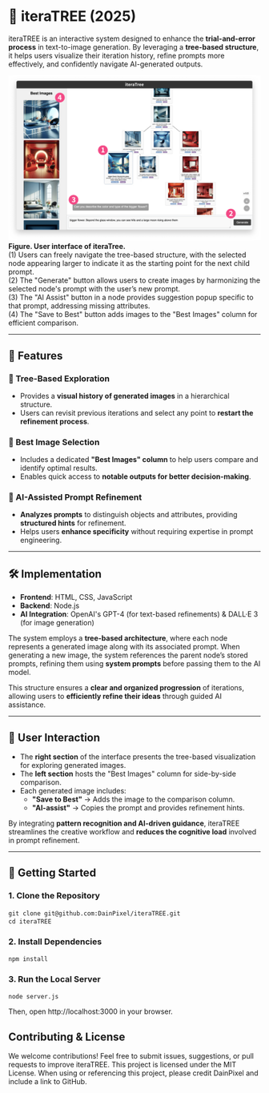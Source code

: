 # 🌱 iteraTREE (2025)

iteraTREE is an interactive system designed to enhance the **trial-and-error process** in text-to-image generation. By leveraging a **tree-based structure**, it helps users visualize their iteration history, refine prompts more effectively, and confidently navigate AI-generated outputs.

![iteraTree](images/figure_4_iteratree_smallsize.png)
**Figure. User interface of iteraTree.**  
(1) Users can freely navigate the tree-based structure, with the selected node appearing larger to indicate it as the starting point for the next child prompt.  
(2) The "Generate" button allows users to create images by harmonizing the selected node's prompt with the user’s new prompt.  
(3) The "AI Assist" button in a node provides suggestion popup specific to that prompt, addressing missing attributes.  
(4) The "Save to Best" button adds images to the "Best Images" column for efficient comparison.

---

## 🚀 Features
### 🔹 Tree-Based Exploration  
- Provides a **visual history of generated images** in a hierarchical structure.  
- Users can revisit previous iterations and select any point to **restart the refinement process**.

### 🔹 Best Image Selection  
- Includes a dedicated **"Best Images" column** to help users compare and identify optimal results.  
- Enables quick access to **notable outputs for better decision-making**.

### 🔹 AI-Assisted Prompt Refinement  
- **Analyzes prompts** to distinguish objects and attributes, providing **structured hints** for refinement.  
- Helps users **enhance specificity** without requiring expertise in prompt engineering.  

---

## 🛠 Implementation
- **Frontend**: HTML, CSS, JavaScript  
- **Backend**: Node.js  
- **AI Integration**: OpenAI's GPT-4 (for text-based refinements) & DALL·E 3 (for image generation)  

The system employs a **tree-based architecture**, where each node represents a generated image along with its associated prompt. When generating a new image, the system references the parent node’s stored prompts, refining them using **system prompts** before passing them to the AI model.  

This structure ensures a **clear and organized progression** of iterations, allowing users to **efficiently refine their ideas** through guided AI assistance.  

---

## 🎨 User Interaction  
- The **right section** of the interface presents the tree-based visualization for exploring generated images.  
- The **left section** hosts the "Best Images" column for side-by-side comparison.  
- Each generated image includes:  
  - **"Save to Best"** → Adds the image to the comparison column.  
  - **"AI-assist"** → Copies the prompt and provides refinement hints.

By integrating **pattern recognition and AI-driven guidance**, iteraTREE streamlines the creative workflow and **reduces the cognitive load** involved in prompt refinement.

---

## 📌 Getting Started
### 1. Clone the Repository  
```
git clone git@github.com:DainPixel/iteraTREE.git
cd iteraTREE
```
### ️2. Install Dependencies
```
npm install
```
### 3. Run the Local Server
```
node server.js
```
Then, open http://localhost:3000 in your browser.

## Contributing & License

We welcome contributions! Feel free to submit issues, suggestions, or pull requests to improve iteraTREE. This project is licensed under the MIT License. When using or referencing this project, please credit DainPixel and include a link to GitHub.
